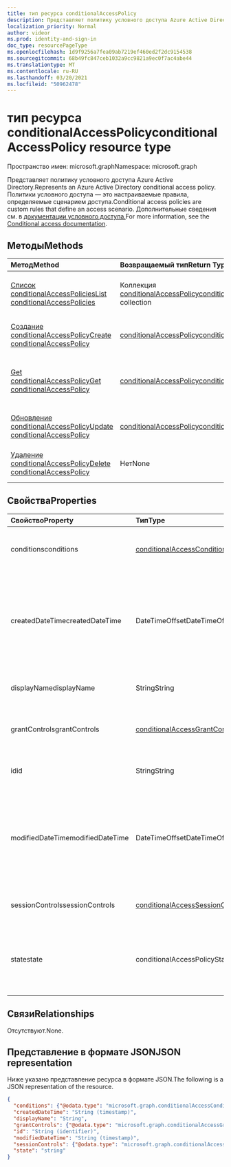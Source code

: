 ```yaml
---
title: тип ресурса conditionalAccessPolicy
description: Представляет политику условного доступа Azure Active Directory. Политики условного доступа — это настраиваемые правила, определяемые сценарием доступа.
localization_priority: Normal
author: videor
ms.prod: identity-and-sign-in
doc_type: resourcePageType
ms.openlocfilehash: 1d9f9256a7fea09ab7219ef460ed2f2dc9154538
ms.sourcegitcommit: 68b49fc847ceb1032a9cc9821a9ec0f7ac4abe44
ms.translationtype: MT
ms.contentlocale: ru-RU
ms.lasthandoff: 03/20/2021
ms.locfileid: "50962478"
---
```

# <a name="conditionalaccesspolicy-resource-type"></a><span data-ttu-id="073bb-104">тип ресурса conditionalAccessPolicy</span><span class="sxs-lookup"><span data-stu-id="073bb-104">conditionalAccessPolicy resource type</span></span>

<span data-ttu-id="073bb-105">Пространство имен: microsoft.graph</span><span class="sxs-lookup"><span data-stu-id="073bb-105">Namespace: microsoft.graph</span></span>

<span data-ttu-id="073bb-106">Представляет политику условного доступа Azure Active Directory.</span><span class="sxs-lookup"><span data-stu-id="073bb-106">Represents an Azure Active Directory conditional access policy.</span></span> <span data-ttu-id="073bb-107">Политики условного доступа — это настраиваемые правила, определяемые сценарием доступа.</span><span class="sxs-lookup"><span data-stu-id="073bb-107">Conditional access policies are custom rules that define an access scenario.</span></span> <span data-ttu-id="073bb-108">Дополнительные сведения см. в [документации условного доступа.](/azure/active-directory/conditional-access/)</span><span class="sxs-lookup"><span data-stu-id="073bb-108">For more information, see the [Conditional access documentation](/azure/active-directory/conditional-access/).</span></span>

## <a name="methods"></a><span data-ttu-id="073bb-109">Методы</span><span class="sxs-lookup"><span data-stu-id="073bb-109">Methods</span></span>

| <span data-ttu-id="073bb-110">Метод</span><span class="sxs-lookup"><span data-stu-id="073bb-110">Method</span></span>       | <span data-ttu-id="073bb-111">Возвращаемый тип</span><span class="sxs-lookup"><span data-stu-id="073bb-111">Return Type</span></span> | <span data-ttu-id="073bb-112">Описание</span><span class="sxs-lookup"><span data-stu-id="073bb-112">Description</span></span> |
|:-------------|:------------|:------------|
| [<span data-ttu-id="073bb-113">Список conditionalAccessPolicies</span><span class="sxs-lookup"><span data-stu-id="073bb-113">List conditionalAccessPolicies</span></span>](../api/conditionalaccessroot-list-policies.md) | <span data-ttu-id="073bb-114">Коллекция [conditionalAccessPolicy](conditionalaccesspolicy.md)</span><span class="sxs-lookup"><span data-stu-id="073bb-114">[conditionalAccessPolicy](conditionalaccesspolicy.md) collection</span></span> | <span data-ttu-id="073bb-115">Получите все объекты conditionalAccessPolicies в организации.</span><span class="sxs-lookup"><span data-stu-id="073bb-115">Get all of the conditionalAccessPolicies objects in the organization.</span></span> |
| [<span data-ttu-id="073bb-116">Создание conditionalAccessPolicy</span><span class="sxs-lookup"><span data-stu-id="073bb-116">Create conditionalAccessPolicy</span></span>](../api/conditionalaccessroot-post-policies.md) | [<span data-ttu-id="073bb-117">conditionalAccessPolicy</span><span class="sxs-lookup"><span data-stu-id="073bb-117">conditionalAccessPolicy</span></span>](conditionalaccesspolicy.md) | <span data-ttu-id="073bb-118">Создайте новый объект conditionalAccessPolicy.</span><span class="sxs-lookup"><span data-stu-id="073bb-118">Create a new conditionalAccessPolicy object.</span></span> |
| [<span data-ttu-id="073bb-119">Get conditionalAccessPolicy</span><span class="sxs-lookup"><span data-stu-id="073bb-119">Get conditionalAccessPolicy</span></span>](../api/conditionalaccesspolicy-get.md) | [<span data-ttu-id="073bb-120">conditionalAccessPolicy</span><span class="sxs-lookup"><span data-stu-id="073bb-120">conditionalAccessPolicy</span></span>](conditionalaccesspolicy.md) | <span data-ttu-id="073bb-121">Чтение свойств и связей объекта conditionalAccessPolicy.</span><span class="sxs-lookup"><span data-stu-id="073bb-121">Read properties and relationships of a conditionalAccessPolicy object.</span></span> |
| [<span data-ttu-id="073bb-122">Обновление conditionalAccessPolicy</span><span class="sxs-lookup"><span data-stu-id="073bb-122">Update conditionalAccessPolicy</span></span>](../api/conditionalaccesspolicy-update.md) | [<span data-ttu-id="073bb-123">conditionalAccessPolicy</span><span class="sxs-lookup"><span data-stu-id="073bb-123">conditionalAccessPolicy</span></span>](conditionalaccesspolicy.md) | <span data-ttu-id="073bb-124">Обновление объекта conditionalAccessPolicy.</span><span class="sxs-lookup"><span data-stu-id="073bb-124">Update a conditionalAccessPolicy object.</span></span> |
| [<span data-ttu-id="073bb-125">Удаление conditionalAccessPolicy</span><span class="sxs-lookup"><span data-stu-id="073bb-125">Delete conditionalAccessPolicy</span></span>](../api/conditionalaccesspolicy-delete.md) | <span data-ttu-id="073bb-126">Нет</span><span class="sxs-lookup"><span data-stu-id="073bb-126">None</span></span> | <span data-ttu-id="073bb-127">Удаление объекта conditionalAccessPolicy.</span><span class="sxs-lookup"><span data-stu-id="073bb-127">Delete a conditionalAccessPolicy object.</span></span> |

## <a name="properties"></a><span data-ttu-id="073bb-128">Свойства</span><span class="sxs-lookup"><span data-stu-id="073bb-128">Properties</span></span>

| <span data-ttu-id="073bb-129">Свойство</span><span class="sxs-lookup"><span data-stu-id="073bb-129">Property</span></span>     | <span data-ttu-id="073bb-130">Тип</span><span class="sxs-lookup"><span data-stu-id="073bb-130">Type</span></span>        | <span data-ttu-id="073bb-131">Описание</span><span class="sxs-lookup"><span data-stu-id="073bb-131">Description</span></span> |
|:-------------|:------------|:------------|
|<span data-ttu-id="073bb-132">conditions</span><span class="sxs-lookup"><span data-stu-id="073bb-132">conditions</span></span>|[<span data-ttu-id="073bb-133">conditionalAccessConditionSet</span><span class="sxs-lookup"><span data-stu-id="073bb-133">conditionalAccessConditionSet</span></span>](conditionalaccessconditionset.md)| <span data-ttu-id="073bb-134">Указывает правила, которые необходимо соблюдать для применения политики.</span><span class="sxs-lookup"><span data-stu-id="073bb-134">Specifies the rules that must be met for the policy to apply.</span></span> <span data-ttu-id="073bb-135">Обязательный.</span><span class="sxs-lookup"><span data-stu-id="073bb-135">Required.</span></span> |
|<span data-ttu-id="073bb-136">createdDateTime</span><span class="sxs-lookup"><span data-stu-id="073bb-136">createdDateTime</span></span>|<span data-ttu-id="073bb-137">DateTimeOffset</span><span class="sxs-lookup"><span data-stu-id="073bb-137">DateTimeOffset</span></span>| <span data-ttu-id="073bb-138">Тип Timestamp представляет сведения о времени и дате с использованием формата ISO 8601 (всегда применяется формат UTC).</span><span class="sxs-lookup"><span data-stu-id="073bb-138">The Timestamp type represents date and time information using ISO 8601 format and is always in UTC time.</span></span> <span data-ttu-id="073bb-139">Например, значение полуночи 1 января 2014 г. в формате UTC: `2014-01-01T00:00:00Z`.</span><span class="sxs-lookup"><span data-stu-id="073bb-139">For example, midnight UTC on Jan 1, 2014 is `2014-01-01T00:00:00Z`.</span></span> <span data-ttu-id="073bb-140">Readonly.</span><span class="sxs-lookup"><span data-stu-id="073bb-140">Readonly.</span></span> |
|<span data-ttu-id="073bb-141">displayName</span><span class="sxs-lookup"><span data-stu-id="073bb-141">displayName</span></span>|<span data-ttu-id="073bb-142">String</span><span class="sxs-lookup"><span data-stu-id="073bb-142">String</span></span>| <span data-ttu-id="073bb-143">Указывает имя отображения объекта conditionalAccessPolicy.</span><span class="sxs-lookup"><span data-stu-id="073bb-143">Specifies a display name for the conditionalAccessPolicy object.</span></span> |
|<span data-ttu-id="073bb-144">grantControls</span><span class="sxs-lookup"><span data-stu-id="073bb-144">grantControls</span></span>|[<span data-ttu-id="073bb-145">conditionalAccessGrantControls</span><span class="sxs-lookup"><span data-stu-id="073bb-145">conditionalAccessGrantControls</span></span>](conditionalaccessgrantcontrols.md)| <span data-ttu-id="073bb-146">Указывает элементы управления грантами, которые необходимо выполнить для выполнения политики.</span><span class="sxs-lookup"><span data-stu-id="073bb-146">Specifies the grant controls that must be fulfilled to pass the policy.</span></span> |
|<span data-ttu-id="073bb-147">id</span><span class="sxs-lookup"><span data-stu-id="073bb-147">id</span></span>|<span data-ttu-id="073bb-148">String</span><span class="sxs-lookup"><span data-stu-id="073bb-148">String</span></span>| <span data-ttu-id="073bb-149">Указывает идентификатор объекта conditionalAccessPolicy.</span><span class="sxs-lookup"><span data-stu-id="073bb-149">Specifies the identifier of a conditionalAccessPolicy object.</span></span> <span data-ttu-id="073bb-150">Только для чтения.</span><span class="sxs-lookup"><span data-stu-id="073bb-150">Read-only.</span></span>|
|<span data-ttu-id="073bb-151">modifiedDateTime</span><span class="sxs-lookup"><span data-stu-id="073bb-151">modifiedDateTime</span></span>| <span data-ttu-id="073bb-152">DateTimeOffset</span><span class="sxs-lookup"><span data-stu-id="073bb-152">DateTimeOffset</span></span>|<span data-ttu-id="073bb-153">Тип Timestamp представляет сведения о времени и дате с использованием формата ISO 8601 (всегда применяется формат UTC).</span><span class="sxs-lookup"><span data-stu-id="073bb-153">The Timestamp type represents date and time information using ISO 8601 format and is always in UTC time.</span></span> <span data-ttu-id="073bb-154">Например, значение полуночи 1 января 2014 г. в формате UTC: `2014-01-01T00:00:00Z`.</span><span class="sxs-lookup"><span data-stu-id="073bb-154">For example, midnight UTC on Jan 1, 2014 is `2014-01-01T00:00:00Z`.</span></span> <span data-ttu-id="073bb-155">Readonly.</span><span class="sxs-lookup"><span data-stu-id="073bb-155">Readonly.</span></span> |
|<span data-ttu-id="073bb-156">sessionControls</span><span class="sxs-lookup"><span data-stu-id="073bb-156">sessionControls</span></span>|[<span data-ttu-id="073bb-157">conditionalAccessSessionControls</span><span class="sxs-lookup"><span data-stu-id="073bb-157">conditionalAccessSessionControls</span></span>](conditionalaccesssessioncontrols.md)| <span data-ttu-id="073bb-158">Указывает элементы управления сеансами, которые применяются после регистрации.</span><span class="sxs-lookup"><span data-stu-id="073bb-158">Specifies the session controls that are enforced after sign-in.</span></span> |
|<span data-ttu-id="073bb-159">state</span><span class="sxs-lookup"><span data-stu-id="073bb-159">state</span></span>|<span data-ttu-id="073bb-160">conditionalAccessPolicyState</span><span class="sxs-lookup"><span data-stu-id="073bb-160">conditionalAccessPolicyState</span></span>| <span data-ttu-id="073bb-161">Указывает состояние объекта conditionalAccessPolicy.</span><span class="sxs-lookup"><span data-stu-id="073bb-161">Specifies the state of the conditionalAccessPolicy object.</span></span> <span data-ttu-id="073bb-162">Возможные значения: `enabled`, `disabled`, `enabledForReportingButNotEnforced`.</span><span class="sxs-lookup"><span data-stu-id="073bb-162">Possible values are: `enabled`, `disabled`, `enabledForReportingButNotEnforced`.</span></span> <span data-ttu-id="073bb-163">Обязательный.</span><span class="sxs-lookup"><span data-stu-id="073bb-163">Required.</span></span> |

## <a name="relationships"></a><span data-ttu-id="073bb-164">Связи</span><span class="sxs-lookup"><span data-stu-id="073bb-164">Relationships</span></span>

<span data-ttu-id="073bb-165">Отсутствуют.</span><span class="sxs-lookup"><span data-stu-id="073bb-165">None.</span></span>

## <a name="json-representation"></a><span data-ttu-id="073bb-166">Представление в формате JSON</span><span class="sxs-lookup"><span data-stu-id="073bb-166">JSON representation</span></span>

<span data-ttu-id="073bb-167">Ниже указано представление ресурса в формате JSON.</span><span class="sxs-lookup"><span data-stu-id="073bb-167">The following is a JSON representation of the resource.</span></span>

<!-- {
  "blockType": "resource",
  "optionalProperties": [
    "displayName",
    "sessionControls",
    "grantControls"
  ],
  "@odata.type": "microsoft.graph.conditionalAccessPolicy",
  "keyProperty": "id"
}-->

```json
{
  "conditions": {"@odata.type": "microsoft.graph.conditionalAccessConditionSet"},
  "createdDateTime": "String (timestamp)",
  "displayName": "String",
  "grantControls": {"@odata.type": "microsoft.graph.conditionalAccessGrantControls"},
  "id": "String (identifier)",
  "modifiedDateTime": "String (timestamp)",
  "sessionControls": {"@odata.type": "microsoft.graph.conditionalAccessSessionControls"},
  "state": "string"
}
```

<!-- uuid: 16cd6b66-4b1a-43a1-adaf-3a886856ed98
2019-02-04 14:57:30 UTC -->
<!-- {
  "type": "#page.annotation",
  "description": "conditionalAccessPolicy resource",
  "keywords": "",
  "section": "documentation",
  "tocPath": ""
}-->
